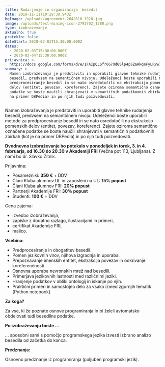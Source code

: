 ```yaml
---
title: Rudarjenje in organizacija  besedil
date: 2019-11-11T10:29:38.943Z
bgImage: /uploads/agreement-2642610_1920.jpg
image: /uploads/text-mining-icon-2793702_1280.png
type: izobrazevanje
aktualno: true
preteklo: false
dateStart: 2020-02-03T15:30:00.000Z
dates:
  - 2020-02-03T15:30:00.000Z
  - 2020-02-04T15:30:00.000Z
prijavnica: >-
  https://docs.google.com/forms/d/e/1FAIpQLSfr6G7OdGSlp4p5ZaHkqmFyLRVw7yyTQ1siYZJ2SZeEf3GH8A/viewform?usp=sf_link
summary: >-
  Namen izobraževanja je predstaviti in uporabiti glavne tehnike rudarjenja
  besedil, predvsem na semantičnem nivoju. Udeleženci boste uporabili metode za
  predprocesiranje besedil in se nato osredotočili na ekstrakcijo pomenskih
  delov (entitet, povezav, koreferenc). Zajete oziroma semantično označene
  podatke se boste naučili shranjevati v semantičnih podatkovnih zbirkah (kot je
  na primer DBPedia) in po njih tudi poizvedovati.
---
```

Namen izobraževanja je predstaviti in uporabiti glavne tehnike rudarjenja besedil, predvsem na semantičnem nivoju. Udeleženci boste uporabili metode za predprocesiranje besedil in se nato osredotočili na ekstrakcijo pomenskih delov (entitet, povezav, koreferenc). Zajete oziroma semantično označene podatke se boste naučili shranjevati v semantičnih podatkovnih zbirkah (kot je na primer DBPedia) in po njih tudi poizvedovati.

**Dvodnevno izobraževanje bo potekalo v ponedeljek in torek, 3. in 4. februarja, od 16.30 do 20.30 v Akademiji FRI** (Večna pot 113, Ljubljana). Z nami bo dr. Slavko Žitnik.

Prijavnina:

* Posamezniki: **350 €** + DDV
* Člani Kluba alumnov UL in zaposleni na UL: **15% popust**
* Člani Kluba alumnov FRI: **20% popust**
* Partnerji Akademije FRI: **30% popust**
* Študenti: **100 €** + DDV

Cena zajema:

* izvedbo izobraževanja,
* zapiske z dodatno razlago, ilustracijami in primeri,
* certifikat Akademije FRI,
* malico.

**Vsebina:**

* Predprocesiranje in obogatitev besedil.
* Pomen jezikovnih virov, njihova izgradnja in uporaba.
* Prepoznavanje imenskih entitet, ekstrakcija povezav in odkrivanje koreferenčnosti.
* Osnovna uporaba nevronskih mrež nad besedili.
* Primerjava jezikovnih lastnosti med različnimi jeziki.
* Hranjenje podatkov v obliki ontologij in iskanje po njih.
* Praktični primeri in samostojno delo za vsako izmed zgornjih tematik (Python notebook).

**Za koga?**

Za vse, ki že poznate osnove programiranja in bi želeli avtomatsko obdelovati tudi besedilne podatke.

**Po izobraževanju boste …**

… sposobni sami s pomočjo programskega jezika izvesti izbrano analizo besedila od začetka do konca.

**Predznanja:**

Osnovno predznanje iz programiranja (poljuben programski jezik).
